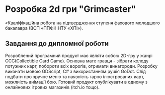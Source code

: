 # Розробка 2d гри "Grimcaster"
«Кваліфікаційна робота на підтвердження ступеня фахового молодшого бакалавра (ВСП «ППФК НТУ «ХПІ»).
## Завдання до дипломної роботи
Розроблений програмний продукт має являти собою 2D-гру у жанрі CCG(Collectible Card Game). Основна мате гравця - зібрати колоду потужних карт, побороти всіх ворогів, отримати винагороди. Розробку виконати мовою GDScript, C# з використанням рушія GoDot. Слід подбати про зручне меню та наявність гарно ілюстрованих карт, можлиість анімації бою. Готовий продукт опублікувати в одному з онлайнових ігрових магазинів (itch.io тощо).
